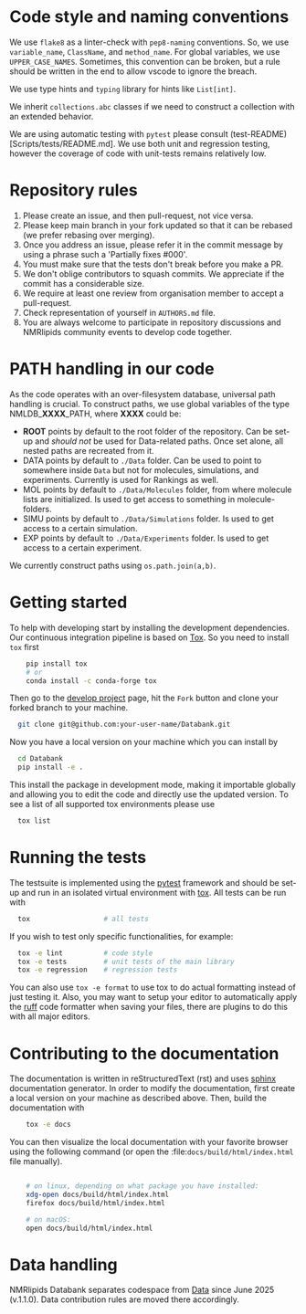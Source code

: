 # Code style and naming conventions

We use `flake8` as a linter-check with `pep8-naming` conventions.
So, we use `variable_name`, `ClassName`, and `method_name`. For global variables, we use `UPPER_CASE_NAMES`.
Sometimes, this convention can be broken, but a rule should be written in the end to allow vscode to ignore the breach.

We use type hints and `typing` library for hints like `List[int]`.

We inherit `collections.abc` classes if we need to construct a collection with an extended behavior.

We are using automatic testing with `pytest` please consult (test-README)[Scripts/tests/README.md]. We use both unit and regression testing, however the coverage of code with unit-tests remains relatively low.

# Repository rules

1. Please create an issue, and then pull-request, not vice versa.
2. Please keep main branch in your fork updated so that it can be rebased (we prefer rebasing over merging).
3. Once you address an issue, please refer it in the commit message by using a phrase such a 'Partially fixes #000'.
4. You must make sure that the tests don't break before you make a PR.
5. We don't oblige contributors to squash commits. We appreciate if the commit has a considerable size.
6. We require at least one review from organisation member to accept a pull-request.
7. Check representation of yourself in `AUTHORS.md` file.
8. You are always welcome to participate in repository discussions and NMRlipids community events to develop code together.

# PATH handling in our code

As the code operates with an over-filesystem database, universal path handling is crucial. To construct paths, we use global variables of the type NMLDB\_**XXXX**\_PATH, where **XXXX** could be:

- **ROOT** points by default to the root folder of the repository. Can be set-up and _should not_ be used for Data-related paths. Once set alone, all nested paths are recreated from it.
- DATA points by default to `./Data` folder. Can be used to point to somewhere inside `Data` but not for molecules, simulations, and experiments. Currently is used for Rankings as well.
- MOL points by default to `./Data/Molecules` folder, from where molecule lists are initialized. Is used to get access to something in molecule-folders.
- SIMU points by default to `./Data/Simulations` folder. Is used to get access to a certain simulation.
- EXP points by default to `./Data/Experiments` folder. Is used to get access to a certain experiment.

We currently construct paths using `os.path.join(a,b)`.

#  Getting started

To help with developing start by installing the development dependencies. Our continuous
integration pipeline is based on [Tox](https://tox.readthedocs.io/en/latest/). So you
need to install `tox` first

```bash
    pip install tox
    # or
    conda install -c conda-forge tox
```

Then go to the [develop project](https://github.com/NMRLipids/Databank/) page, hit the
``Fork`` button and clone your forked branch to your machine.

```bash
  git clone git@github.com:your-user-name/Databank.git
```

Now you have a local version on your machine which you can install by

```bash
  cd Databank
  pip install -e .
```

This install the package in development mode, making it importable globally and allowing
you to edit the code and directly use the updated version. To see a list of all
supported tox environments please use

```bash
  tox list
```

# Running the tests

The testsuite is implemented using the [pytest](https://docs.pytest.org/en/stable/)
framework and should be set-up and run in an isolated virtual environment with
[tox](https://tox.readthedocs.io/en/latest/). All tests can be run with

```bash
  tox                  # all tests
```

If you wish to test only specific functionalities, for example:

```bash
  tox -e lint          # code style
  tox -e tests         # unit tests of the main library
  tox -e regression    # regression tests
```

You can also use `tox -e format` to use tox to do actual formatting instead of just
testing it. Also, you may want to setup your editor to automatically apply the
[ruff](https://ruff.rs/docs/) code formatter when saving your files, there are plugins
to do this with all major editors.

# Contributing to the documentation

The documentation is written in reStructuredText (rst) and uses
[sphinx](https://www.sphinx-doc.org) documentation generator. In order to modify the
documentation, first create a local version on your machine as described above. Then,
build the documentation with

```bash
    tox -e docs
```

You can then visualize the local documentation with your favorite browser using the
following command (or open the :file:`docs/build/html/index.html` file manually).

```bash

    # on linux, depending on what package you have installed:
    xdg-open docs/build/html/index.html
    firefox docs/build/html/index.html

    # on macOS:
    open docs/build/html/index.html
```

# Data handling

NMRlipids Databank separates codespace from
[Data](https://github.com/NMRLipids/BilayerData) since June 2025 (v.1.1.0). Data
contribution rules are moved there accordingly.

